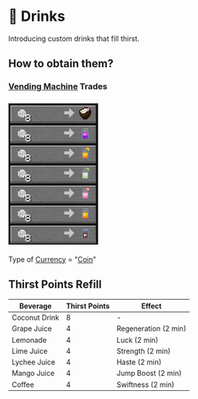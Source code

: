 # 🍺 Drinks

Introducing custom drinks that fill thirst.

## How to obtain them?

### [Vending Machine](drinks.md#vending-machine-trades) Trades

### ![](<../../.gitbook/assets/image (145).png>)

Type of [Currency](broken-reference) = "[Coin](../../old-docs/currencies/coin.md)"

## Thirst Points Refill

| Beverage      | Thirst Points | Effect               |
| ------------- | ------------- | -------------------- |
| Coconut Drink | 8             | -                    |
| Grape Juice   | 4             | Regeneration (2 min) |
| Lemonade      | 4             | Luck (2 min)         |
| Lime Juice    | 4             | Strength (2 min)     |
| Lychee Juice  | 4             | Haste (2 min)        |
| Mango Juice   | 4             | Jump Boost (2 min)   |
| Coffee        | 4             | Swiftness (2 min)    |
